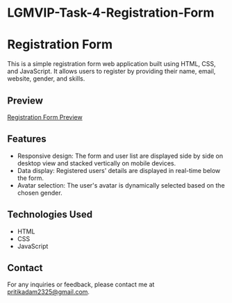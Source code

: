 # LGMVIP-Task-4-Registration-Form
# Registration Form

This is a simple registration form web application built using HTML, CSS, and JavaScript. It allows users to register by providing their name, email, website, gender, and skills.

## Preview

 [Registration Form Preview](https://mahesh-langote.github.io/Registration-Form-Using-HTML-CSS-JavaScript/)

## Features

- Responsive design: The form and user list are displayed side by side on desktop view and stacked vertically on mobile devices.
- Data display: Registered users' details are displayed in real-time below the form.
- Avatar selection: The user's avatar is dynamically selected based on the chosen gender.

## Technologies Used

- HTML
- CSS
- JavaScript
 
## Contact

For any inquiries or feedback, please contact me at [pritikadam2325@gmail.com](mailto:your-email@example.com).
